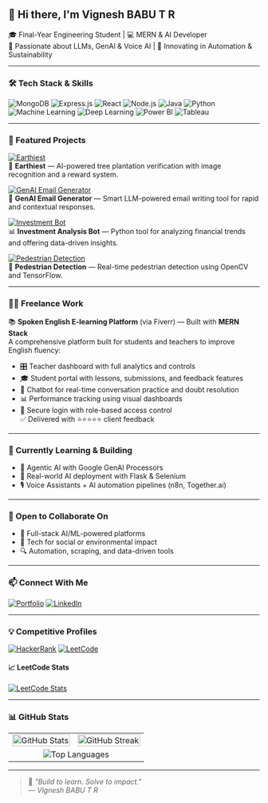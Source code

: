 ## 👋 Hi there, I'm Vignesh BABU T R

🎓 Final-Year Engineering Student | 💻 MERN & AI Developer  
🧠 Passionate about LLMs, GenAI & Voice AI | 🌱 Innovating in Automation & Sustainability

---

### 🛠️ Tech Stack & Skills

![MongoDB](https://img.shields.io/badge/MongoDB-4EA94B?style=for-the-badge&logo=mongodb&logoColor=white)
![Express.js](https://img.shields.io/badge/Express.js-000000?style=for-the-badge&logo=express&logoColor=white)
![React](https://img.shields.io/badge/React-20232A?style=for-the-badge&logo=react&logoColor=61DAFB)
![Node.js](https://img.shields.io/badge/Node.js-339933?style=for-the-badge&logo=nodedotjs&logoColor=white)
![Java](https://img.shields.io/badge/Java-ED8B00?style=for-the-badge&logo=java&logoColor=white)
![Python](https://img.shields.io/badge/Python-3776AB?style=for-the-badge&logo=python&logoColor=white)
![Machine Learning](https://img.shields.io/badge/Machine%20Learning-FF6F00?style=for-the-badge&logo=TensorFlow&logoColor=white)
![Deep Learning](https://img.shields.io/badge/Deep%20Learning-006699?style=for-the-badge&logo=keras&logoColor=white)
![Power BI](https://img.shields.io/badge/Power%20BI-F2C811?style=for-the-badge&logo=Power%20BI&logoColor=black)
![Tableau](https://img.shields.io/badge/Tableau-E97627?style=for-the-badge&logo=Tableau&logoColor=white)

---

### 🚀 Featured Projects

[![Earthiest](https://img.shields.io/badge/Earthiest🌱-View%20Project-228B22?style=for-the-badge&logo=tree&logoColor=white)](https://github.com/VICKY-0017/Earthiest)  
🌿 **Earthiest** — AI-powered tree plantation verification with image recognition and a reward system.

[![GenAI Email Generator](https://img.shields.io/badge/Email%20GenAI📧-LLM%20Tool-4B0082?style=for-the-badge&logo=gmail&logoColor=white)](https://github.com/VICKY-0017/Email_generator-GenAI--main)  
🤖 **GenAI Email Generator** — Smart LLM-powered email writing tool for rapid and contextual responses.

[![Investment Bot](https://img.shields.io/badge/Finance%20Bot💰-Python%20ML-1E90FF?style=for-the-badge&logo=python&logoColor=white)](https://github.com/VICKY-0017/Invesment_Analysis_Bot)  
📊 **Investment Analysis Bot** — Python tool for analyzing financial trends and offering data-driven insights.

[![Pedestrian Detection](https://img.shields.io/badge/Pedestrian🚶‍♀️-ML%20Model-FF4500?style=for-the-badge&logo=tensorflow&logoColor=white)](https://github.com/VICKY-0017/Pedestrian_Detection_ML_Model)  
🚸 **Pedestrian Detection** — Real-time pedestrian detection using OpenCV and TensorFlow.


---

### 👨‍💻 Freelance Work

📚 **Spoken English E-learning Platform** (via Fiverr) — Built with **MERN Stack**  
A comprehensive platform built for students and teachers to improve English fluency:
- 🎛️ Teacher dashboard with full analytics and controls
- 🎓 Student portal with lessons, submissions, and feedback features
- 🤖 Chatbot for real-time conversation practice and doubt resolution
- 📊 Performance tracking using visual dashboards
- 🔐 Secure login with role-based access control  
✅ Delivered with ⭐⭐⭐⭐⭐ client feedback

---

### 🌱 Currently Learning & Building

- 🔁 Agentic AI with Google GenAI Processors  
- 🔧 Real-world AI deployment with Flask & Selenium  
- 🎙️ Voice Assistants + AI automation pipelines (n8n, Together.ai)

---

### 🤝 Open to Collaborate On

- 🧠 Full-stack AI/ML-powered platforms  
- 🌿 Tech for social or environmental impact  
- 🔍 Automation, scraping, and data-driven tools

---

### 📫 Connect With Me

[![Portfolio](https://img.shields.io/badge/🌐%20Portfolio-Site-121212?style=for-the-badge&logo=Google-chrome&logoColor=white)](https://portfolio-yj8s.onrender.com)
[![LinkedIn](https://img.shields.io/badge/LinkedIn-Profile-0077B5?style=for-the-badge&logo=linkedin&logoColor=white)](https://linkedin.com/in/vignesh-babu-t-r-880880250)

---

### 💡 Competitive Profiles

[![HackerRank](https://img.shields.io/badge/HackerRank-Profile-2EC866?style=for-the-badge&logo=HackerRank&logoColor=white)](https://www.hackerrank.com/profile/t_r_vigneshbabu1)
[![LeetCode](https://img.shields.io/badge/LeetCode-Profile-FFA116?style=for-the-badge&logo=leetcode&logoColor=white)](https://leetcode.com/vicky_3110/)

#### 📈 LeetCode Stats  
[![LeetCode Stats](https://leetcard.jacoblin.cool/vicky_3110?theme=light&font=Roboto&ext=heatmap)](https://leetcode.com/vicky_3110/)

---

### 📊 GitHub Stats

<table>
  <tr>
    <td>
      <img src="https://github-readme-stats.vercel.app/api?username=VICKY-0017&show_icons=true&theme=default&hide=contribs" alt="GitHub Stats" width="100%"/>
    </td>
    <td>
      <img src="https://streak-stats.demolab.com?user=VICKY-0017&theme=default" alt="GitHub Streak" width="100%"/>
    </td>
  </tr>
  <tr>
    <td colspan="2" align="center">
      <img src="https://github-readme-stats.vercel.app/api/top-langs/?username=VICKY-0017&layout=compact" alt="Top Languages" />
    </td>
  </tr>
</table>

---

> 💬 *"Build to learn. Solve to impact."*  
> — *Vignesh BABU T R*
